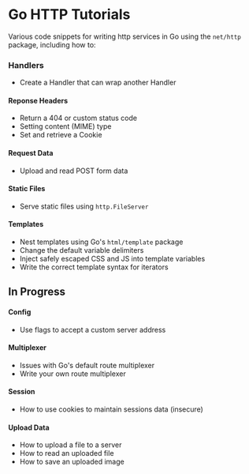Go HTTP Tutorials
=================

Various code snippets for writing http services in Go using the `net/http` package, including how to:


### Handlers

* Create a Handler that can wrap another Handler


#### Reponse Headers

* Return a 404 or custom status code
* Setting content (MIME) type
* Set and retrieve a Cookie


#### Request Data

* Upload and read POST form data


#### Static Files

* Serve static files using `http.FileServer`


#### Templates

* Nest templates using Go's `html/template` package
* Change the default variable delimiters
* Inject safely escaped CSS and JS into template variables
* Write the correct template syntax for iterators


In Progress
-----------

#### Config

* Use flags to accept a custom server address


#### Multiplexer

* Issues with Go's default route multiplexer
* Write your own route multiplexer


#### Session

* How to use cookies to maintain sessions data (insecure)


#### Upload Data

* How to upload a file to a server
* How to read an uploaded file
* How to save an uploaded image
